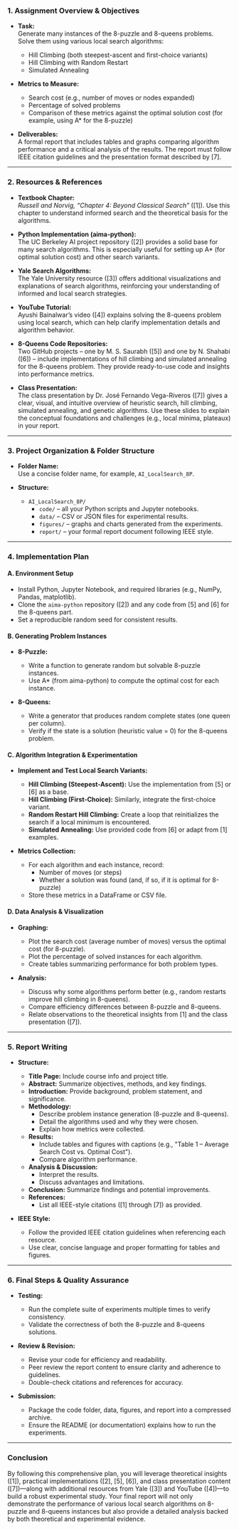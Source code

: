 ### 1. **Assignment Overview & Objectives**

- **Task:**  
  Generate many instances of the 8-puzzle and 8-queens problems. Solve them using various local search algorithms:  
  - Hill Climbing (both steepest-ascent and first-choice variants)  
  - Hill Climbing with Random Restart  
  - Simulated Annealing

- **Metrics to Measure:**  
  - Search cost (e.g., number of moves or nodes expanded)  
  - Percentage of solved problems  
  - Comparison of these metrics against the optimal solution cost (for example, using A* for the 8-puzzle)

- **Deliverables:**  
  A formal report that includes tables and graphs comparing algorithm performance and a critical analysis of the results. The report must follow IEEE citation guidelines and the presentation format described by [7].

---

### 2. **Resources & References**

- **Textbook Chapter:**  
  *Russell and Norvig, “Chapter 4: Beyond Classical Search”* ([1]). Use this chapter to understand informed search and the theoretical basis for the algorithms.

- **Python Implementation (aima-python):**  
  The UC Berkeley AI project repository ([2]) provides a solid base for many search algorithms. This is especially useful for setting up A* (for optimal solution cost) and other search variants.

- **Yale Search Algorithms:**  
  The Yale University resource ([3]) offers additional visualizations and explanations of search algorithms, reinforcing your understanding of informed and local search strategies.

- **YouTube Tutorial:**  
  Ayushi Bainalwar’s video ([4]) explains solving the 8-queens problem using local search, which can help clarify implementation details and algorithm behavior.

- **8-Queens Code Repositories:**  
  Two GitHub projects – one by M. S. Saurabh ([5]) and one by N. Shahabi ([6]) – include implementations of hill climbing and simulated annealing for the 8-queens problem. They provide ready-to-use code and insights into performance metrics.

- **Class Presentation:**  
  The class presentation by Dr. José Fernando Vega-Riveros ([7]) gives a clear, visual, and intuitive overview of heuristic search, hill climbing, simulated annealing, and genetic algorithms. Use these slides to explain the conceptual foundations and challenges (e.g., local minima, plateaux) in your report.

---

### 3. **Project Organization & Folder Structure**

- **Folder Name:**  
  Use a concise folder name, for example, `AI_LocalSearch_8P`.

- **Structure:**
  - `AI_LocalSearch_8P/`
    - `code/` – all your Python scripts and Jupyter notebooks.
    - `data/` – CSV or JSON files for experimental results.
    - `figures/` – graphs and charts generated from the experiments.
    - `report/` – your formal report document following IEEE style.

---

### 4. **Implementation Plan**

#### A. **Environment Setup**
- Install Python, Jupyter Notebook, and required libraries (e.g., NumPy, Pandas, matplotlib).
- Clone the `aima-python` repository ([2]) and any code from [5] and [6] for the 8-queens part.
- Set a reproducible random seed for consistent results.

#### B. **Generating Problem Instances**
- **8-Puzzle:**  
  - Write a function to generate random but solvable 8-puzzle instances.
  - Use A* (from aima-python) to compute the optimal cost for each instance.

- **8-Queens:**  
  - Write a generator that produces random complete states (one queen per column).
  - Verify if the state is a solution (heuristic value = 0) for the 8-queens problem.

#### C. **Algorithm Integration & Experimentation**
- **Implement and Test Local Search Variants:**
  - **Hill Climbing (Steepest-Ascent):** Use the implementation from [5] or [6] as a base.
  - **Hill Climbing (First-Choice):** Similarly, integrate the first-choice variant.
  - **Random Restart Hill Climbing:** Create a loop that reinitializes the search if a local minimum is encountered.
  - **Simulated Annealing:** Use provided code from [6] or adapt from [1] examples.

- **Metrics Collection:**
  - For each algorithm and each instance, record:
    - Number of moves (or steps)
    - Whether a solution was found (and, if so, if it is optimal for 8-puzzle)
  - Store these metrics in a DataFrame or CSV file.

#### D. **Data Analysis & Visualization**
- **Graphing:**
  - Plot the search cost (average number of moves) versus the optimal cost (for 8-puzzle).
  - Plot the percentage of solved instances for each algorithm.
  - Create tables summarizing performance for both problem types.

- **Analysis:**
  - Discuss why some algorithms perform better (e.g., random restarts improve hill climbing in 8-queens).
  - Compare efficiency differences between 8-puzzle and 8-queens.
  - Relate observations to the theoretical insights from [1] and the class presentation ([7]).

---

### 5. **Report Writing**

- **Structure:**  
  - **Title Page:** Include course info and project title.
  - **Abstract:** Summarize objectives, methods, and key findings.
  - **Introduction:** Provide background, problem statement, and significance.
  - **Methodology:**  
    - Describe problem instance generation (8-puzzle and 8-queens).
    - Detail the algorithms used and why they were chosen.
    - Explain how metrics were collected.
  - **Results:**  
    - Include tables and figures with captions (e.g., "Table 1 – Average Search Cost vs. Optimal Cost").
    - Compare algorithm performance.
  - **Analysis & Discussion:**  
    - Interpret the results.
    - Discuss advantages and limitations.
  - **Conclusion:** Summarize findings and potential improvements.
  - **References:**  
    - List all IEEE-style citations ([1] through [7]) as provided.
  
- **IEEE Style:**  
  - Follow the provided IEEE citation guidelines when referencing each resource.
  - Use clear, concise language and proper formatting for tables and figures.

---

### 6. **Final Steps & Quality Assurance**

- **Testing:**  
  - Run the complete suite of experiments multiple times to verify consistency.
  - Validate the correctness of both the 8-puzzle and 8-queens solutions.

- **Review & Revision:**  
  - Revise your code for efficiency and readability.
  - Peer review the report content to ensure clarity and adherence to guidelines.
  - Double-check citations and references for accuracy.

- **Submission:**  
  - Package the code folder, data, figures, and report into a compressed archive.
  - Ensure the README (or documentation) explains how to run the experiments.

---

### Conclusion

By following this comprehensive plan, you will leverage theoretical insights ([1]), practical implementations ([2], [5], [6]), and class presentation content ([7])—along with additional resources from Yale ([3]) and YouTube ([4])—to build a robust experimental study. Your final report will not only demonstrate the performance of various local search algorithms on 8-puzzle and 8-queens instances but also provide a detailed analysis backed by both theoretical and experimental evidence.
